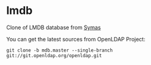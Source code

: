lmdb
====

Clone of LMDB database from [Symas](http://symas.com/mdb)

You can get the latest sources from OpenLDAP Project:
    
    git clone -b mdb.master --single-branch git://git.openldap.org/openldap.git
    
